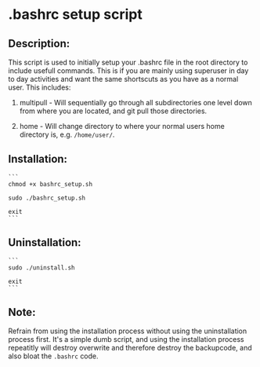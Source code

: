 # .bashrc setup script

## Description:

This script is used to initially setup your .bashrc file in the root directory to include usefull commands.
This is if you are mainly using superuser in day to day activities and want the same shortscuts as you have as a normal user. 
This includes: 
1. multipull - Will sequentially go through all subdirectories one level down from where you are located, and git pull those directories.

2. home - Will change directory to where your normal users home directory is, e.g. `/home/user/`.


## Installation:
	```
	chmod +x bashrc_setup.sh

	sudo ./bashrc_setup.sh
	
	exit
	```

## Uninstallation:
	```
	sudo ./uninstall.sh

	exit
	```

## Note:

Refrain from using the installation process without using the uninstallation process first. It's a simple dumb script, and using the installation process repeatitly will destroy overwrite and therefore destroy the backupcode, and also bloat the `.bashrc` code.
